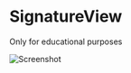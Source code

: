 # SignatureView
Only for educational purposes

![Screenshot](https://res.cloudinary.com/moyadev/image/upload/v1677042814/sena/Simulator_22-02-2023_at_12.10_2x_pxxzyc.png)

